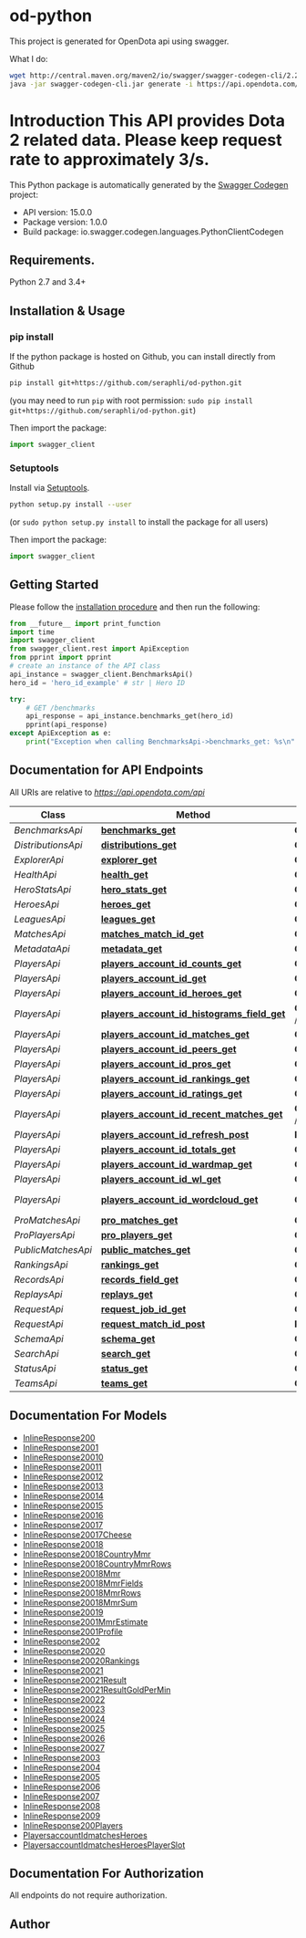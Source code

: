# od-python

This project is generated for OpenDota api using swagger.

What I do:
```sh
wget http://central.maven.org/maven2/io/swagger/swagger-codegen-cli/2.2.3/swagger-codegen-cli-2.2.3.jar -O swagger-codegen-cli.jar
java -jar swagger-codegen-cli.jar generate -i https://api.opendota.com/api -l python -o /tmp/od-python/ --git-repo-id od-python --git-user-id seraphli --config config.json

```

# Introduction This API provides Dota 2 related data. Please keep request rate to approximately 3/s. 

This Python package is automatically generated by the [Swagger Codegen](https://github.com/swagger-api/swagger-codegen) project:

- API version: 15.0.0
- Package version: 1.0.0
- Build package: io.swagger.codegen.languages.PythonClientCodegen

## Requirements.

Python 2.7 and 3.4+

## Installation & Usage
### pip install

If the python package is hosted on Github, you can install directly from Github

```sh
pip install git+https://github.com/seraphli/od-python.git
```
(you may need to run `pip` with root permission: `sudo pip install git+https://github.com/seraphli/od-python.git`)

Then import the package:
```python
import swagger_client 
```

### Setuptools

Install via [Setuptools](http://pypi.python.org/pypi/setuptools).

```sh
python setup.py install --user
```
(or `sudo python setup.py install` to install the package for all users)

Then import the package:
```python
import swagger_client
```

## Getting Started

Please follow the [installation procedure](#installation--usage) and then run the following:

```python
from __future__ import print_function
import time
import swagger_client
from swagger_client.rest import ApiException
from pprint import pprint
# create an instance of the API class
api_instance = swagger_client.BenchmarksApi()
hero_id = 'hero_id_example' # str | Hero ID

try:
    # GET /benchmarks
    api_response = api_instance.benchmarks_get(hero_id)
    pprint(api_response)
except ApiException as e:
    print("Exception when calling BenchmarksApi->benchmarks_get: %s\n" % e)

```

## Documentation for API Endpoints

All URIs are relative to *https://api.opendota.com/api*

Class | Method | HTTP request | Description
------------ | ------------- | ------------- | -------------
*BenchmarksApi* | [**benchmarks_get**](docs/BenchmarksApi.md#benchmarks_get) | **GET** /benchmarks | GET /benchmarks
*DistributionsApi* | [**distributions_get**](docs/DistributionsApi.md#distributions_get) | **GET** /distributions | GET /distributions
*ExplorerApi* | [**explorer_get**](docs/ExplorerApi.md#explorer_get) | **GET** /explorer | GET /explorer
*HealthApi* | [**health_get**](docs/HealthApi.md#health_get) | **GET** /health | GET /health
*HeroStatsApi* | [**hero_stats_get**](docs/HeroStatsApi.md#hero_stats_get) | **GET** /heroStats | GET /heroStats
*HeroesApi* | [**heroes_get**](docs/HeroesApi.md#heroes_get) | **GET** /heroes | GET /heroes
*LeaguesApi* | [**leagues_get**](docs/LeaguesApi.md#leagues_get) | **GET** /leagues | GET /leagues
*MatchesApi* | [**matches_match_id_get**](docs/MatchesApi.md#matches_match_id_get) | **GET** /matches/{match_id} | GET /matches/{match_id}
*MetadataApi* | [**metadata_get**](docs/MetadataApi.md#metadata_get) | **GET** /metadata | GET /metadata
*PlayersApi* | [**players_account_id_counts_get**](docs/PlayersApi.md#players_account_id_counts_get) | **GET** /players/{account_id}/counts | GET /players/{account_id}/counts
*PlayersApi* | [**players_account_id_get**](docs/PlayersApi.md#players_account_id_get) | **GET** /players/{account_id} | GET /players/{account_id}
*PlayersApi* | [**players_account_id_heroes_get**](docs/PlayersApi.md#players_account_id_heroes_get) | **GET** /players/{account_id}/heroes | GET /players/{account_id}/heroes
*PlayersApi* | [**players_account_id_histograms_field_get**](docs/PlayersApi.md#players_account_id_histograms_field_get) | **GET** /players/{account_id}/histograms/{field} | GET /players/{account_id}/histograms
*PlayersApi* | [**players_account_id_matches_get**](docs/PlayersApi.md#players_account_id_matches_get) | **GET** /players/{account_id}/matches | GET /players/{account_id}/matches
*PlayersApi* | [**players_account_id_peers_get**](docs/PlayersApi.md#players_account_id_peers_get) | **GET** /players/{account_id}/peers | GET /players/{account_id}/peers
*PlayersApi* | [**players_account_id_pros_get**](docs/PlayersApi.md#players_account_id_pros_get) | **GET** /players/{account_id}/pros | GET /players/{account_id}/pros
*PlayersApi* | [**players_account_id_rankings_get**](docs/PlayersApi.md#players_account_id_rankings_get) | **GET** /players/{account_id}/rankings | GET /players/{account_id}/rankings
*PlayersApi* | [**players_account_id_ratings_get**](docs/PlayersApi.md#players_account_id_ratings_get) | **GET** /players/{account_id}/ratings | GET /players/{account_id}/ratings
*PlayersApi* | [**players_account_id_recent_matches_get**](docs/PlayersApi.md#players_account_id_recent_matches_get) | **GET** /players/{account_id}/recentMatches | GET /players/{account_id}/recentMatches
*PlayersApi* | [**players_account_id_refresh_post**](docs/PlayersApi.md#players_account_id_refresh_post) | **POST** /players/{account_id}/refresh | POST /players/{account_id}/refresh
*PlayersApi* | [**players_account_id_totals_get**](docs/PlayersApi.md#players_account_id_totals_get) | **GET** /players/{account_id}/totals | GET /players/{account_id}/totals
*PlayersApi* | [**players_account_id_wardmap_get**](docs/PlayersApi.md#players_account_id_wardmap_get) | **GET** /players/{account_id}/wardmap | GET /players/{account_id}/wardmap
*PlayersApi* | [**players_account_id_wl_get**](docs/PlayersApi.md#players_account_id_wl_get) | **GET** /players/{account_id}/wl | GET /players/{account_id}/wl
*PlayersApi* | [**players_account_id_wordcloud_get**](docs/PlayersApi.md#players_account_id_wordcloud_get) | **GET** /players/{account_id}/wordcloud | GET /players/{account_id}/wordcloud
*ProMatchesApi* | [**pro_matches_get**](docs/ProMatchesApi.md#pro_matches_get) | **GET** /proMatches | GET /proMatches
*ProPlayersApi* | [**pro_players_get**](docs/ProPlayersApi.md#pro_players_get) | **GET** /proPlayers | GET /proPlayers
*PublicMatchesApi* | [**public_matches_get**](docs/PublicMatchesApi.md#public_matches_get) | **GET** /publicMatches | GET /publicMatches
*RankingsApi* | [**rankings_get**](docs/RankingsApi.md#rankings_get) | **GET** /rankings | GET /rankings
*RecordsApi* | [**records_field_get**](docs/RecordsApi.md#records_field_get) | **GET** /records/{field} | GET /records/{field}
*ReplaysApi* | [**replays_get**](docs/ReplaysApi.md#replays_get) | **GET** /replays | GET /replays
*RequestApi* | [**request_job_id_get**](docs/RequestApi.md#request_job_id_get) | **GET** /request/{jobId} | GET /request/{jobId}
*RequestApi* | [**request_match_id_post**](docs/RequestApi.md#request_match_id_post) | **POST** /request/{match_id} | POST /request/{match_id}
*SchemaApi* | [**schema_get**](docs/SchemaApi.md#schema_get) | **GET** /schema | GET /schema
*SearchApi* | [**search_get**](docs/SearchApi.md#search_get) | **GET** /search | GET /search
*StatusApi* | [**status_get**](docs/StatusApi.md#status_get) | **GET** /status | GET /status
*TeamsApi* | [**teams_get**](docs/TeamsApi.md#teams_get) | **GET** /teams | GET /teams


## Documentation For Models

 - [InlineResponse200](docs/InlineResponse200.md)
 - [InlineResponse2001](docs/InlineResponse2001.md)
 - [InlineResponse20010](docs/InlineResponse20010.md)
 - [InlineResponse20011](docs/InlineResponse20011.md)
 - [InlineResponse20012](docs/InlineResponse20012.md)
 - [InlineResponse20013](docs/InlineResponse20013.md)
 - [InlineResponse20014](docs/InlineResponse20014.md)
 - [InlineResponse20015](docs/InlineResponse20015.md)
 - [InlineResponse20016](docs/InlineResponse20016.md)
 - [InlineResponse20017](docs/InlineResponse20017.md)
 - [InlineResponse20017Cheese](docs/InlineResponse20017Cheese.md)
 - [InlineResponse20018](docs/InlineResponse20018.md)
 - [InlineResponse20018CountryMmr](docs/InlineResponse20018CountryMmr.md)
 - [InlineResponse20018CountryMmrRows](docs/InlineResponse20018CountryMmrRows.md)
 - [InlineResponse20018Mmr](docs/InlineResponse20018Mmr.md)
 - [InlineResponse20018MmrFields](docs/InlineResponse20018MmrFields.md)
 - [InlineResponse20018MmrRows](docs/InlineResponse20018MmrRows.md)
 - [InlineResponse20018MmrSum](docs/InlineResponse20018MmrSum.md)
 - [InlineResponse20019](docs/InlineResponse20019.md)
 - [InlineResponse2001MmrEstimate](docs/InlineResponse2001MmrEstimate.md)
 - [InlineResponse2001Profile](docs/InlineResponse2001Profile.md)
 - [InlineResponse2002](docs/InlineResponse2002.md)
 - [InlineResponse20020](docs/InlineResponse20020.md)
 - [InlineResponse20020Rankings](docs/InlineResponse20020Rankings.md)
 - [InlineResponse20021](docs/InlineResponse20021.md)
 - [InlineResponse20021Result](docs/InlineResponse20021Result.md)
 - [InlineResponse20021ResultGoldPerMin](docs/InlineResponse20021ResultGoldPerMin.md)
 - [InlineResponse20022](docs/InlineResponse20022.md)
 - [InlineResponse20023](docs/InlineResponse20023.md)
 - [InlineResponse20024](docs/InlineResponse20024.md)
 - [InlineResponse20025](docs/InlineResponse20025.md)
 - [InlineResponse20026](docs/InlineResponse20026.md)
 - [InlineResponse20027](docs/InlineResponse20027.md)
 - [InlineResponse2003](docs/InlineResponse2003.md)
 - [InlineResponse2004](docs/InlineResponse2004.md)
 - [InlineResponse2005](docs/InlineResponse2005.md)
 - [InlineResponse2006](docs/InlineResponse2006.md)
 - [InlineResponse2007](docs/InlineResponse2007.md)
 - [InlineResponse2008](docs/InlineResponse2008.md)
 - [InlineResponse2009](docs/InlineResponse2009.md)
 - [InlineResponse200Players](docs/InlineResponse200Players.md)
 - [PlayersaccountIdmatchesHeroes](docs/PlayersaccountIdmatchesHeroes.md)
 - [PlayersaccountIdmatchesHeroesPlayerSlot](docs/PlayersaccountIdmatchesHeroesPlayerSlot.md)


## Documentation For Authorization

 All endpoints do not require authorization.


## Author



